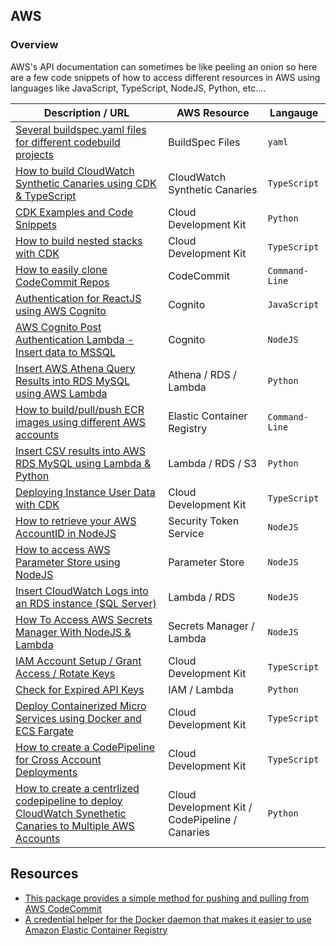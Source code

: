 ## AWS

### Overview

AWS's API documentation can sometimes be like peeling an onion so here are a few code snippets of how to access different resources in AWS using languages like JavaScript, TypeScript, NodeJS, Python, etc....

| Description / URL                                                                                                                                                                         | AWS Resource                                    | Langauge       |
| ----------------------------------------------------------------------------------------------------------------------------------------------------------------------------------------- | ----------------------------------------------- | -------------- |
| [Several buildspec.yaml files for different codebuild projects](https://github.com/kaisewhite/BuildSpec)                                                                                  | BuildSpec Files                                 | `yaml`         |
| [How to build CloudWatch Synthetic Canaries using CDK & TypeScript](https://github.com/kaisewhite/CloudWatch-Synthetic-Canaries)                                                          | CloudWatch Synthetic Canaries                   | `TypeScript`   |
| [CDK Examples and Code Snippets](https://github.com/kaisewhite/AWS-CDK-Examples)                                                                                                          | Cloud Development Kit                           | `Python`       |
| [How to build nested stacks with CDK](https://github.com/kaisewhite/CDK-Nested-Stacks)                                                                                                    | Cloud Development Kit                           | `TypeScript`   |
| [How to easily clone CodeCommit Repos](https://github.com/kaisewhite/Easily-Clone-CodeCommit-Repos)                                                                                       | CodeCommit                                      | `Command-Line` |
| [Authentication for ReactJS using AWS Cognito](https://github.com/kaisewhite/Cognito-Authentication-With-ReactJS)                                                                         | Cognito                                         | `JavaScript`   |
| [AWS Cognito Post Authentication Lambda - Insert data to MSSQL](https://github.com/kaisewhite/AWS-Cognito-Post-Authentication-Lambda)                                                     | Cognito                                         | `NodeJS`       |
| [Insert AWS Athena Query Results into RDS MySQL using AWS Lambda](https://github.com/kaisewhite/Upload-Athena-Query-Results-To-RDS)                                                       | Athena / RDS / Lambda                           | `Python`       |
| [How to build/pull/push ECR images using different AWS accounts](https://github.com/kaisewhite/Push-ECR-Images-To-Multiple-Accounts)                                                      | Elastic Container Registry                      | `Command-Line` |
| [Insert CSV results into AWS RDS MySQL using Lambda & Python](https://github.com/kaisewhite/Insert-CSV-from-S3-Into-MySQL)                                                                | Lambda / RDS / S3                               | `Python`       |
| [Deploying Instance User Data with CDK](https://github.com/kaisewhite/Deploying-EC2-UserData-With-CDK)                                                                                    | Cloud Development Kit                           | `TypeScript`   |
| [How to retrieve your AWS AccountID in NodeJS](https://github.com/kaisewhite/Security-Token-Service-Example-With-NodeJS)                                                                  | Security Token Service                          | `NodeJS`       |
| [How to access AWS Parameter Store using NodeJS](https://github.com/kaisewhite/Access-AWS-Parameter-Store-NodeJS)                                                                         | Parameter Store                                 | `NodeJS`       |
| [Insert CloudWatch Logs into an RDS instance (SQL Server)](https://github.com/kaisewhite/Insert-CloudWatch-Logs-Into-RDS)                                                                 | Lambda / RDS                                    | `NodeJS`       |
| [How To Access AWS Secrets Manager With NodeJS & Lambda](https://github.com/kaisewhite/AWS-Secrets-Manager-with-Node)                                                                     | Secrets Manager / Lambda                        | `NodeJS`       |
| [IAM Account Setup / Grant Access / Rotate Keys](https://github.com/kaisewhite/IAM-Account-Security-Setup)                                                                                | Cloud Development Kit                           | `TypeScript`   |
| [Check for Expired API Keys](https://github.com/kaisewhite/Check-Expired-API-Keys)                                                                                                        | IAM / Lambda                                    | `Python`       |
| [Deploy Containerized Micro Services using Docker and ECS Fargate](https://github.com/kaisewhite/Deploy-Micro-Services-Using-Fargate)                                                     | Cloud Development Kit                           | `TypeScript`   |
| [How to create a CodePipeline for Cross Account Deployments](https://github.com/kaisewhite/cross-account-deployment)                                                                      | Cloud Development Kit                           | `TypeScript`   |
| [How to create a centrlized codepipeline to deploy CloudWatch Synethetic Canaries to Multiple AWS Accounts](https://github.com/kaisewhite/CloudWatch-Synthetics-Cross-Account-Deployment) | Cloud Development Kit / CodePipeline / Canaries | `Python`       |

## Resources

- [This package provides a simple method for pushing and pulling from AWS CodeCommit](https://github.com/aws/git-remote-codecommit)
- [A credential helper for the Docker daemon that makes it easier to use Amazon Elastic Container Registry](https://github.com/awslabs/amazon-ecr-credential-helper)
